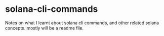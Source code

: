 # solana-cli-commands
Notes on what I learnt about solana cli commands, and other related solana concepts. mostly will be a readme file.
